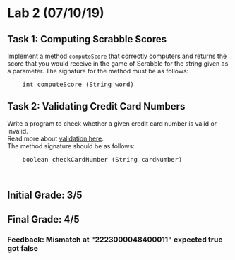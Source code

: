 # Lab 2 (07/10/19)

## Task 1: Computing Scrabble Scores
Implement a method `computeScore` that correctly computers and returns the score that you would receive in the game of Scrabble for the string given as a parameter. The signature for the method must be as follows:
<pre>
    int computeScore (String word)
</pre>

## Task 2: Validating Credit Card Numbers
Write a program to check whether a given credit card number is valid or invalid. <br/>
Read more about [validation here](http://www.validcreditcardnumber.com/).<br/>
The method signature should be as follows:
<pre>
    boolean checkCardNumber (String cardNumber)
</pre>
<br>

## Initial Grade: 3/5
## Final Grade: 4/5
### Feedback: Mismatch at "2223000048400011" expected true got false